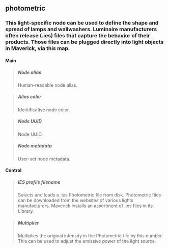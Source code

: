 ## **photometric**

### This light-specific node can be used to define the shape and spread of lamps and wallwashers. Luminaire manufacturers often release (.ies) files that capture the behavior of their products. Those files can be plugged directly into light objects in Maverick, via this map.
#### Main

> ##### Node alias
> Human-readable node alias. 

> ##### Alias color
> Identificative node color. 

> ##### Node UUID
> Node UUID. 

> ##### Node metadata
> User-set node metadata. 

#### Control

> ##### IES profile filename
> Selects and loads a .ies Photometric file from disk. Photometric files can be downloaded from the websites of various lights manufacturers. Maverick installs an assortment of .ies files in its Library. 

> ##### Multiplier
> Multiplies the original intensity in the Photometric file by this number. This can be used to adjust the emissive power of the light source. 

